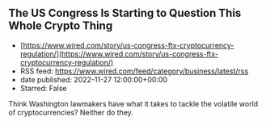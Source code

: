 ## The US Congress Is Starting to Question This Whole Crypto Thing
 - [https://www.wired.com/story/us-congress-ftx-cryptocurrency-regulation/](https://www.wired.com/story/us-congress-ftx-cryptocurrency-regulation/)
 - RSS feed: https://www.wired.com/feed/category/business/latest/rss
 - date published: 2022-11-27 12:00:00+00:00
 - Starred: False

Think Washington lawmakers have what it takes to tackle the volatile world of cryptocurrencies? Neither do they.
